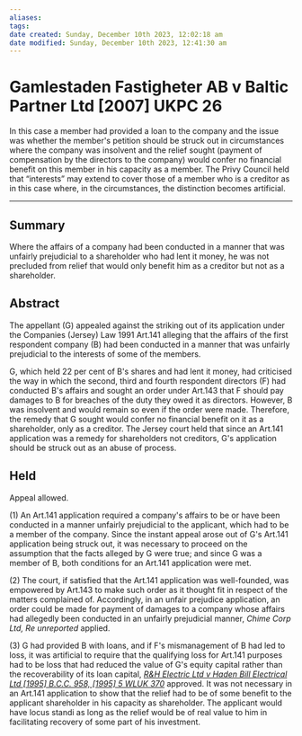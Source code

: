 ```yaml
---
aliases: 
tags: 
date created: Sunday, December 10th 2023, 12:02:18 am
date modified: Sunday, December 10th 2023, 12:41:30 am
---
```


# Gamlestaden Fastigheter AB v Baltic Partner Ltd [2007] UKPC 26

In this case a member had provided a loan to the company and the issue was whether the member's petition should be struck out in circumstances where the company was insolvent and the relief sought (payment of compensation by the directors to the company) would confer no financial benefit on this member in his capacity as a member. The Privy Council held that “interests” may extend to cover those of a member who is a creditor as in this case where, in the circumstances, the distinction becomes artificial.

---

## Summary

Where the affairs of a company had been conducted in a manner that was unfairly prejudicial to a shareholder who had lent it money, he was not precluded from relief that would only benefit him as a creditor but not as a shareholder.

## Abstract

The appellant (G) appealed against the striking out of its application under the Companies (Jersey) Law 1991 Art.141 alleging that the affairs of the first respondent company (B) had been conducted in a manner that was unfairly prejudicial to the interests of some of the members.

G, which held 22 per cent of B's shares and had lent it money, had criticised the way in which the second, third and fourth respondent directors (F) had conducted B's affairs and sought an order under Art.143 that F should pay damages to B for breaches of the duty they owed it as directors. However, B was insolvent and would remain so even if the order were made. Therefore, the remedy that G sought would confer no financial benefit on it as a shareholder, only as a creditor. The Jersey court held that since an Art.141 application was a remedy for shareholders not creditors, G's application should be struck out as an abuse of process.

## Held

Appeal allowed.

(1) An Art.141 application required a company's affairs to be or have been conducted in a manner unfairly prejudicial to the applicant, which had to be a member of the company. Since the instant appeal arose out of G's Art.141 application being struck out, it was necessary to proceed on the assumption that the facts alleged by G were true; and since G was a member of B, both conditions for an Art.141 application were met.

(2) The court, if satisfied that the Art.141 application was well-founded, was empowered by Art.143 to make such order as it thought fit in respect of the matters complained of. Accordingly, in an unfair prejudice application, an order could be made for payment of damages to a company whose affairs had allegedly been conducted in an unfairly prejudicial manner, _Chime Corp Ltd, Re unreported_ applied.

(3) G had provided B with loans, and if F's mismanagement of B had led to loss, it was artificial to require that the qualifying loss for Art.141 purposes had to be loss that had reduced the value of G's equity capital rather than the recoverability of its loan capital, _[R&H Electric Ltd v Haden Bill Electrical Ltd [1995] B.C.C. 958, [1995] 5 WLUK 370](https://uk.westlaw.com/Document/I82544A60E43611DA8FC2A0F0355337E9/View/FullText.html?originationContext=document&transitionType=DocumentItem&ppcid=29ee53311aeb43cc888ef333708b0908&contextData=(sc.Default))_ approved. It was not necessary in an Art.141 application to show that the relief had to be of some benefit to the applicant shareholder in his capacity as shareholder. The applicant would have locus standi as long as the relief would be of real value to him in facilitating recovery of some part of his investment.
